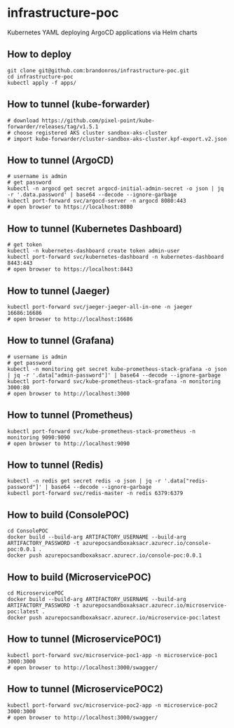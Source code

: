 # infrastructure-poc
Kubernetes YAML deploying ArgoCD applications via Helm charts

## How to deploy

```shell
git clone git@github.com:brandonros/infrastructure-poc.git
cd infrastructure-poc
kubectl apply -f apps/
```

## How to tunnel (kube-forwarder)

```shell
# download https://github.com/pixel-point/kube-forwarder/releases/tag/v1.5.1
# choose registered AKS cluster sandbox-aks-cluster
# import kube-forwarder/cluster-sandbox-aks-cluster.kpf-export.v2.json
```

## How to tunnel (ArgoCD)

```shell
# username is admin
# get password
kubectl -n argocd get secret argocd-initial-admin-secret -o json | jq -r '.data.password' | base64 --decode --ignore-garbage
kubectl port-forward svc/argocd-server -n argocd 8080:443
# open browser to https://localhost:8080
```

## How to tunnel (Kubernetes Dashboard)

```shell
# get token
kubectl -n kubernetes-dashboard create token admin-user
kubectl port-forward svc/kubernetes-dashboard -n kubernetes-dashboard 8443:443
# open browser to https://localhost:8443
```

## How to tunnel (Jaeger)

```shell
kubectl port-forward svc/jaeger-jaeger-all-in-one -n jaeger 16686:16686
# open browser to http://localhost:16686
```

## How to tunnel (Grafana)

```shell
# username is admin
# get password
kubectl -n monitoring get secret kube-prometheus-stack-grafana -o json | jq -r '.data["admin-password"]' | base64 --decode --ignore-garbage
kubectl port-forward svc/kube-prometheus-stack-grafana -n monitoring 3000:80
# open browser to http://localhost:3000
```

## How to tunnel (Prometheus)

```shell
kubectl port-forward svc/kube-prometheus-stack-prometheus -n monitoring 9090:9090
# open browser to http://localhost:9090
```

## How to tunnel (Redis)

```shell
kubectl -n redis get secret redis -o json | jq -r '.data["redis-password"]' | base64 --decode --ignore-garbage
kubectl port-forward svc/redis-master -n redis 6379:6379
```

## How to build (ConsolePOC)

```shell
cd ConsolePOC
docker build --build-arg ARTIFACTORY_USERNAME --build-arg ARTIFACTORY_PASSWORD -t azurepocsandboxaksacr.azurecr.io/console-poc:0.0.1 .
docker push azurepocsandboxaksacr.azurecr.io/console-poc:0.0.1
 ```

## How to build (MicroservicePOC)

```shell
cd MicroservicePOC
docker build --build-arg ARTIFACTORY_USERNAME --build-arg ARTIFACTORY_PASSWORD -t azurepocsandboxaksacr.azurecr.io/microservice-poc:latest .
docker push azurepocsandboxaksacr.azurecr.io/microservice-poc:latest
```

## How to tunnel (MicroservicePOC1)

```shell
kubectl port-forward svc/microservice-poc1-app -n microservice-poc1 3000:3000
# open browser to http://localhost:3000/swagger/
```

## How to tunnel (MicroservicePOC2)

```shell
kubectl port-forward svc/microservice-poc2-app -n microservice-poc2 3000:3000
# open browser to http://localhost:3000/swagger/
```
